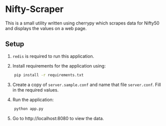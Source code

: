 Nifty-Scraper
=============

This is a small utility written using cherrypy which scrapes data for Nifty50 and displays the values on a web page.

Setup
-----

1. `redis` is required to run this application.

2. Install requirements for the application using:
```sh
    pip install -r requirements.txt
```

3. Create a copy of `server.sample.conf` and name that file `server.conf`. Fill in the required values.

4. Run the application:
```sh
    python app.py
```

5. Go to http://localhost:8080 to view the data.
